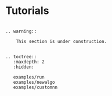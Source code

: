 # Tutorials

```{eval-rst}

.. warning::

    This section is under construction.

```


```{eval-rst}

.. toctree::
   :maxdepth: 2
   :hidden:

   examples/run
   examples/newalgo
   examples/customnn

```